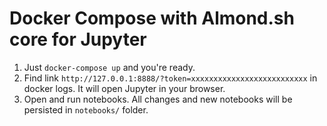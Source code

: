 # Docker Compose with Almond.sh core for Jupyter

1. Just `docker-compose up` and you're ready. 
2. Find link `http://127.0.0.1:8888/?token=xxxxxxxxxxxxxxxxxxxxxxxxxx` in docker logs. It will open Jupyter in your browser.
3. Open and run notebooks. All changes and new notebooks will be persisted in `notebooks/` folder.
